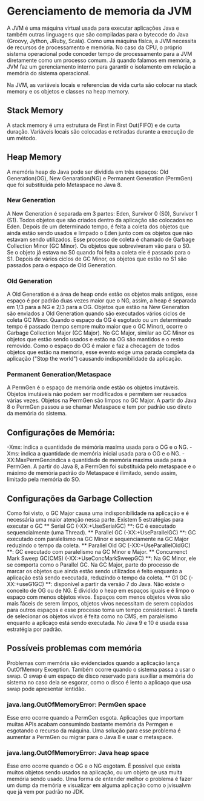 # Gerenciamento de memoria da JVM
A JVM é uma máquina virtual usada para executar aplicações Java e também outras linguagens que são compiladas para o bytecode do Java (Groovy, Jython, JRuby, Scala). Como uma máquina físíca, a JVM necessita de recursos de processamento e memória. No caso da CPU, o próprio sistema operacional pode conceder tempo de processamento para a JVM diretamente como um processo comum. Já quando falamos em memória, a JVM faz um gerenciamento interno para garantir o isolamento em relação a memória do sistema operacional.

Na JVM, as variáveis locais e referencias de vida curta são colocar na stack memory e os objetos e classes na heap memory.

## Stack Memory
A stack memory é uma estrutura de First in First Out(FIFO) e de curta duração. Variáveis locais são colocadas e retiradas durante a execução de um método.

## Heap Memory
A memória heap do Java pode ser dividida em três espaços: Old Generation(OG), New Genaration(NG) e Permanent Generation (PermGen) que foi substituida pelo Metaspace no Java 8.

### New Generation
A New Generation é separada em 3 partes: Eden, Survivor 0 (S0), Survivor 1 (S1). 
Todos objetos que são criados dentro da aplicação são colocados no Eden. Depois de um determinado tempo, é feita a coleta dos objetos que ainda estão sendo usados e limpado o Eden junto com os objetos que não estavam sendo utilizados. Esse processo de coleta é chamado de Garbage Collection Minor (GC Minor). Os objetos que sobreviveram vão para o S0. Se o objeto já estava no S0 quando foi feita a coleta ele é passado para o S1. Depois de vários ciclos de GC Minor, os objetos que estão no S1 são passados para o espaço de Old Generation. 

### Old Generation
A Old Generation é a área de heap onde estão os objetos mais antigos, esse espaço é por padrão duas vezes maior que o NG, assim, a heap é separada em 1/3 para a NG e 2/3 para a OG. Objetos que estão na New Generation são enviados a Old Generation quando são executados vários ciclos de coleta GC Minor. Quando o espaço da OG é esgotado ou um determinado tempo é passado (tempo sempre muito maior que o GC Minor), ocorre o Garbage Collection Major (GC Major). No GC Major, similar ao GC Minor os objetos que estão sendo usados e estão na OG são mantidos e o resto removido. Como o espaço do OG é maior e faz a checagem de todos objetos que estão na memoria, esse evento exige uma parada completa da aplicação ("Stop the world") causando indisponibilidade da aplicação.

### Permanent Generation/Metaspace
A PermGen é o espaço de memória onde estão os objetos imutáveis. Objetos imutáveis não podem ser modificados e permitem ser reusados várias vezes. Objetos na PermGen são limpos no GC Major. A partir do Java 8 o PermGen passou a se chamar Metaspace e tem por padrão uso direto da memória do sistema.

## Configurações de Memória:
-Xmx: indica a quantidade de mémória maxima usada para o OG e o NG.
-Xms: indica a quantidade de memória inicial usada para o OG e o NG.
-XX:MaxPermGen:indica a quantidade de memória maxima usada para a PermGen. A partir do Java 8, a PermGen foi substituida pelo metaspace e o máximo de memória padrão do Metaspace é ilimitado, sendo assim, limitado pela memória do SO.

## Configurações da Garbage Collection
Como foi visto, o GC Major causa uma indisponibilidade na aplicação e é necessária uma maior atenção nessa parte. 
Existem 5 estratégias para executar o GC
** Serial GC (-XX:+UseSerialGC) **: GC é executado sequencialmente (uma Thread).
** Parallel GC (-XX:+UseParallelGC) **: GC executado com paralelismo na GC Minor e sequenciamente na GC Major reduzindo o tempo da coleta.
** Parallel Old GC (-XX:+UseParallelOldGC) **: GC executado com paralelismo na GC Minor e Major.
** Concurrenct Mark Sweep GC(CMS) (-XX:+UseConcMarkSweepGC) **: Na GC Minor, ele se comporta como o Parallel GC. Na GC Major, parte do processo de marcar os objetos que ainda estão sendo utilizados é feito enquanto a aplicação está sendo executada, reduzindo o tempo da coleta.
** G1 GC (-XX:+useG1GC) **: disponível a partir da versão 7 do Java. Não existe o conceito de OG ou de NG. É dividido o heap em espaços iguais e é limpo o espaço com menos objetos vivos. Espaços com menos objetos vivos são mais fáceis de serem limpos, objetos vivos necessitam de serem copiados para outros espaços e esse processo toma um tempo considerável. A tarefa de selecionar os objetos vivos é feita como no CMS, em paralelismo enquanto a aplicaço está sendo executada. No Java 9 e 10 é usada essa estratégia por padrão.

## Possíveis problemas com memória
Problemas com memória são evidenciados quando a aplicação lança OutOfMemory Exception. Também ocorre quando o sistema passa a usar o swap. O swap é um espaço de disco reservado para auxiliar a memória do sistema no caso dela se esgorar, como o disco é lento a aplicaço que usa swap pode apresentar lentidão.

### java.lang.OutOfMemoryError: PermGen space
Esse erro ocorre quando a PermGen esgota. Aplicações que importam muitas APIs acabam consumindo bastante memória da Permgen e esgotando o recurso da máquina. Uma solução para esse problema é aumentar a PermGen ou migrar para o Java 8 e usar o metaspace.

### java.lang.OutOfMemoryError: Java heap space
Esse erro ocorre quando o OG e o NG esgotam. É possível que exista muitos objetos sendo usados na aplicação, ou um objeto qe usa muita memória sendo usado. Uma forma de entender melhor o problema é fazer um dump da memória e visualizar em alguma aplicação como o jvisualvm que já vem por padrão no JDK.
